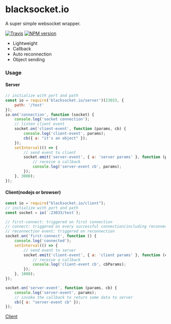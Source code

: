 # blacksocket.io

A super simple websocket wrapper.

[![Travis](https://travis-ci.org/blackmiaool/blacksocket.io.svg?branch=master)](https://travis-ci.org/blackmiaool/blacksocket.io)
[![NPM version](https://badge.fury.io/js/blacksocket.io.svg)](https://www.npmjs.com/package/blacksocket.io)



* Lightweight
* Callback
* Auto reconnection
* Object sending

### Usage

#### Server

```javascript
// initialize with port and path
const io = require('blacksocket.io/server')(23033, {
    path: '/test'
});
io.on('connection', function (socket) {
    console.log('socket connection');
    // listen client event
    socket.on('client-event', function (params, cb) {
        console.log('client-event', params);
        cb({ a: "it's an object" });
    });
    setInterval(() => {
        // send event to client
        socket.emit('server-event', { a: 'server params' }, function (params) {
            // receive a callback
            console.log('server-event cb', params);
        });
    }, 3000);
});
```

#### Client(nodejs or browser)

```javascript
const io = require("blacksocket.io/client");
// initialize with port and path
const socket = io(`:23033/test`);

// first-connect: triggered on first connection 
// connect: triggered on every successful connection(including reconnection)
// reconnection event: triggered on reconnection
socket.on('first-connect', function () {
    console.log('connected');
    setInterval(() => {
        // send event to server
        socket.emit('client-event', { a: 'client params' }, function (cbParams) {
            // receive a callback
            console.log('client-event cb', cbParams);
        });
    }, 1000);
});

socket.on('server-event', function (params, cb) {
    console.log('server-event', params);
    // invoke the callback to return some data to server
    cb({ a: "server-event cb" });
});
```


[Client](https://github.com/blackmiaool/blacksocket.io/tree/master/demo/client/index.js)
